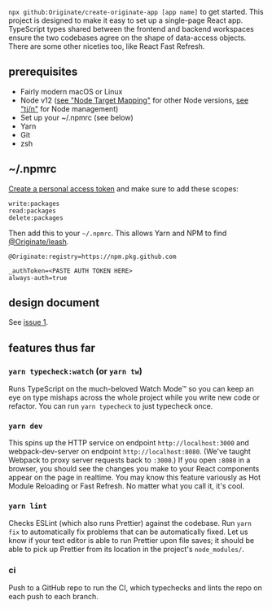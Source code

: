 `npx github:Originate/create-originate-app [app name]` to get started. This project is designed to make it easy to set up a single-page React app. TypeScript types shared between the frontend and backend workspaces ensure the two codebases agree on the shape of data-access objects. There are some other niceties too, like React Fast Refresh.

## prerequisites

- Fairly modern macOS or Linux
- Node v12 ([see "Node Target Mapping"](https://github.com/microsoft/TypeScript/wiki/Node-Target-Mapping) for other Node versions, [see "tj/n"](https://github.com/tj/n) for Node management)
- Set up your ~/.npmrc (see below)
- Yarn
- Git
- zsh

## ~/.npmrc

[Create a personal access token](https://github.com/settings/tokens) and make sure to add these scopes:

```
write:packages
read:packages
delete:packages
``` 

Then add this to your `~/.npmrc`. This allows Yarn and NPM to find [@Originate/leash](https://github.com/Originate/leash).


```
@Originate:registry=https://npm.pkg.github.com

_authToken=<PASTE AUTH TOKEN HERE>
always-auth=true
```

## design document

See [issue 1](https://github.com/Originate/create-originate-app/issues/1).

## features thus far

### `yarn typecheck:watch` (or `yarn tw`)

Runs TypeScript on the much-beloved Watch Mode™ so you can keep an eye on type mishaps across the whole project while you write new code or refactor. You can run `yarn typecheck` to just typecheck once.

### `yarn dev`

This spins up the HTTP service on endpoint `http://localhost:3000` and webpack-dev-server on endpoint `http://localhost:8080`. (We've taught Webpack to proxy server requests back to `:3000`.) If you open `:8080` in a browser, you should see the changes you make to your React components appear on the page in realtime. You may know this feature variously as Hot Module Reloading or Fast Refresh. No matter what you call it, it's cool.

### `yarn lint`

Checks ESLint (which also runs Prettier) against the codebase. Run `yarn fix` to automatically fix problems that can be automatically fixed. Let us know if your text editor is able to run Prettier upon file saves; it should be able to pick up Prettier from its location in the project's `node_modules/`.

### ci

Push to a GitHub repo to run the CI, which typechecks and lints the repo on each push to each branch.
